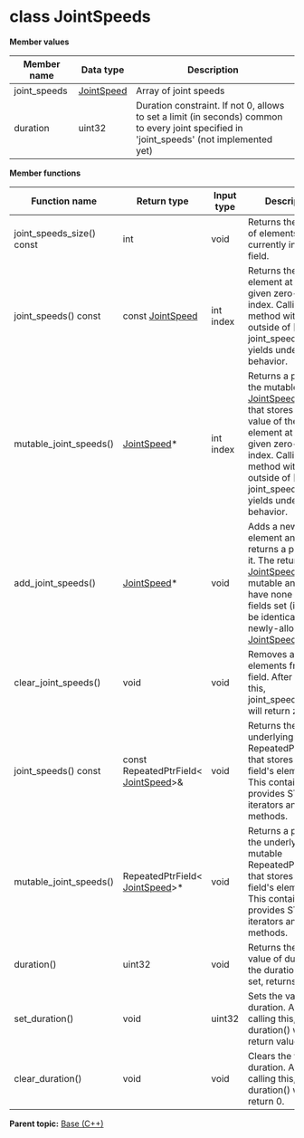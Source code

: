 # class JointSpeeds

 **Member values** 

|Member name|Data type|Description|
|-----------|---------|-----------|
|joint\_speeds| [JointSpeed](JointSpeed.md#)|Array of joint speeds|
|duration|uint32|Duration constraint. If not 0, allows to set a limit \(in seconds\) common to every joint specified in 'joint\_speeds' \(not implemented yet\)|

 **Member functions** 

|Function name|Return type|Input type|Description|
|-------------|-----------|----------|-----------|
|joint\_speeds\_size\(\) const|int|void|Returns the number of elements currently in the field.|
|joint\_speeds\(\) const|const [JointSpeed](JointSpeed.md#)|int index|Returns the element at the given zero-based index. Calling this method with index outside of \[0, joint\_speeds\_size\(\)\) yields undefined behavior.|
|mutable\_joint\_speeds\(\)| [JointSpeed](JointSpeed.md#)\*|int index|Returns a pointer to the mutable [JointSpeed](JointSpeed.md#) object that stores the value of the element at the given zero-based index. Calling this method with index outside of \[0, joint\_speeds\_size\(\)\) yields undefined behavior.|
|add\_joint\_speeds\(\)| [JointSpeed](JointSpeed.md#)\*|void|Adds a new element and returns a pointer to it. The returned [JointSpeed](JointSpeed.md#) is mutable and will have none of its fields set \(i.e. it will be identical to a newly-allocated [JointSpeed](JointSpeed.md#)\).|
|clear\_joint\_speeds\(\)|void|void|Removes all elements from the field. After calling this, joint\_speeds\_size\(\) will return zero.|
|joint\_speeds\(\) const|const RepeatedPtrField< [JointSpeed](JointSpeed.md#)\>&|void|Returns the underlying RepeatedPtrField that stores the field's elements. This container class provides STL-like iterators and other methods.|
|mutable\_joint\_speeds\(\)|RepeatedPtrField< [JointSpeed](JointSpeed.md#)\>\*|void|Returns a pointer to the underlying mutable RepeatedPtrField that stores the field's elements. This container class provides STL-like iterators and other methods.|
|duration\(\)|uint32|void|Returns the current value of duration. If the duration is not set, returns 0.|
|set\_duration\(\)|void|uint32|Sets the value of duration. After calling this, duration\(\) will return value.|
|clear\_duration\(\)|void|void|Clears the value of duration. After calling this, duration\(\) will return 0.|

**Parent topic:** [Base \(C++\)](../../summary_pages/Base.md)

